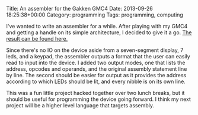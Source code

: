 Title: An assembler for the Gakken GMC4
Date: 2013-09-26 18:25:38+00:00
Category: programming
Tags: programming, computing


I've wanted to write an assembler for a while. After playing with my GMC4 and
getting a handle on its simple architecture, I decided to give it a go. [The
result can be found here.](https://github.com/rsayers/gmc4asm) 

Since there's
no IO on the device aside from a seven-segment display, 7 leds, and a keypad,
the assembler outputs a format that the user can easily read to input into the
device. I added two output modes, one that lists the address, opcodes and
operands, and the original assembly statement line by line. The second should
be easier for output as it provides the address according to which LEDs should
be lit, and every nibble is on its own line. 

This was a fun little project
hacked together over two lunch breaks, but it should be useful for programming
the device going forward. I think my next project will be a higher level
language that targets assembly.

